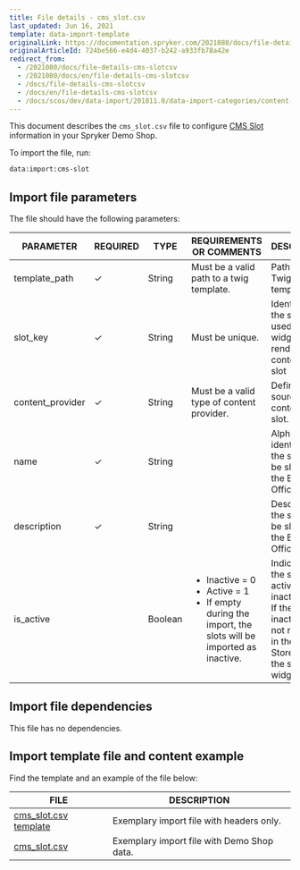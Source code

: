 ```yaml
---
title: File details - cms_slot.csv
last_updated: Jun 16, 2021
template: data-import-template
originalLink: https://documentation.spryker.com/2021080/docs/file-details-cms-slotcsv
originalArticleId: 724be566-e4d4-4037-b242-a933fb78a42e
redirect_from:
  - /2021080/docs/file-details-cms-slotcsv
  - /2021080/docs/en/file-details-cms-slotcsv
  - /docs/file-details-cms-slotcsv
  - /docs/en/file-details-cms-slotcsv
  - /docs/scos/dev/data-import/201811.0/data-import-categories/content-management/file-details-cms-slot.csv.html
---
```


This document describes the `cms_slot.csv` file to configure [CMS Slot](/docs/scos/user/features/cms-feature-overview/templates-and-slots-overview.html) information in your Spryker Demo Shop.

To import the file, run:

```bash
data:import:cms-slot
```

## Import file parameters

The file should have the following parameters:

| PARAMETER | REQUIRED | TYPE | REQUIREMENTS OR COMMENTS | DESCRIPTION |
| --- | --- | --- | --- | --- |
| template_path | &check; | String |Must be a valid path to a twig template. | Path to the Twig file template. |
| slot_key | &check; | String | Must be unique. | Identifier of the slot that is used by slot widget when rendering the content of this slot |
| content_provider | &check; | String |Must be a valid type of content provider. | Defines the source of content of this slot. |
| name | &check; | String |  | Alphabetical identifier of the slot. It will be shown in the Back Office. |
| description | &check; | String |  | Description of the slot. It will be shown in the Back Office. |
| is_active |  | Boolean |<ul><li>Inactive = 0</li><li>Active = 1</li><li>If empty during the import, the slots will be imported as inactive.</li></ul> | Indicates if the slot is active or inactive.<br>If the slot is inactive, it is not rendered in the Storefront by the slot widget. |

## Import file dependencies

This file has no dependencies.

## Import template file and content example

Find the template and an example of the file below:

| FILE | DESCRIPTION |
| --- | --- |
| [cms_slot.csv template](https://spryker.s3.eu-central-1.amazonaws.com/docs/Developer+Guide/Back-End/Data+Manipulation/Data+Ingestion/Data+Import/Data+Import+Categories/Content+Management/Template+cms_slot.csv) | Exemplary import file with headers only. |
| [cms_slot.csv](https://spryker.s3.eu-central-1.amazonaws.com/docs/Developer+Guide/Back-End/Data+Manipulation/Data+Ingestion/Data+Import/Data+Import+Categories/Content+Management/cms_slot.csv) | Exemplary import file with Demo Shop data. |
